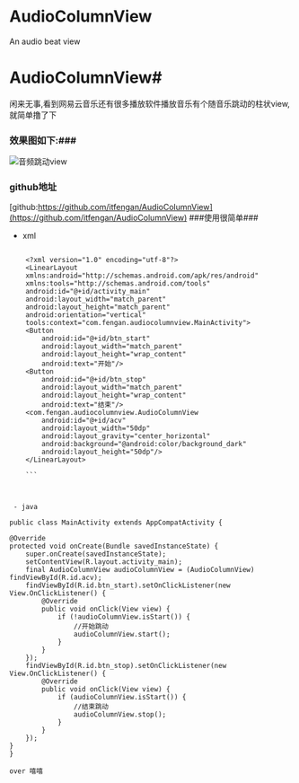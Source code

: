# AudioColumnView
An audio beat view
 
# AudioColumnView#
闲来无事,看到网易云音乐还有很多播放软件播放音乐有个随音乐跳动的柱状view,就简单撸了下

### 效果图如下:###
![音频跳动view](http://img.blog.csdn.net/20171025154215079?watermark/2/text/aHR0cDovL2Jsb2cuY3Nkbi5uZXQvZmVuZ2FuaXQ=/font/5a6L5L2T/fontsize/400/fill/I0JBQkFCMA==/dissolve/70/gravity/SouthEast)

###  github地址 ###
[github:https://github.com/itfengan/AudioColumnView](https://github.com/itfengan/AudioColumnView)
###使用很简单###

 - xml


```

    <?xml version="1.0" encoding="utf-8"?>
	<LinearLayout
    xmlns:android="http://schemas.android.com/apk/res/android"
    xmlns:tools="http://schemas.android.com/tools"
    android:id="@+id/activity_main"
    android:layout_width="match_parent"
    android:layout_height="match_parent"
    android:orientation="vertical"
    tools:context="com.fengan.audiocolumnview.MainActivity">
    <Button
        android:id="@+id/btn_start"
        android:layout_width="match_parent"
        android:layout_height="wrap_content"
        android:text="开始"/>
    <Button
        android:id="@+id/btn_stop"
        android:layout_width="match_parent"
        android:layout_height="wrap_content"
        android:text="结束"/>
    <com.fengan.audiocolumnview.AudioColumnView
        android:id="@+id/acv"
        android:layout_width="50dp"
        android:layout_gravity="center_horizontal"
        android:background="@android:color/background_dark"
        android:layout_height="50dp"/>
	</LinearLayout>

    ```



 - java

```


	public class MainActivity extends AppCompatActivity {

    @Override
    protected void onCreate(Bundle savedInstanceState) {
        super.onCreate(savedInstanceState);
        setContentView(R.layout.activity_main);
        final AudioColumnView audioColumnView = (AudioColumnView) findViewById(R.id.acv);
        findViewById(R.id.btn_start).setOnClickListener(new View.OnClickListener() {
            @Override
            public void onClick(View view) {
                if (!audioColumnView.isStart()) {
                    //开始跳动
                    audioColumnView.start();
                }
            }
        });
        findViewById(R.id.btn_stop).setOnClickListener(new View.OnClickListener() {
            @Override
            public void onClick(View view) {
                if (audioColumnView.isStart()) {
                    //结束跳动
                    audioColumnView.stop();
                }
            }
        });
    }
	}

```
over 嘻嘻